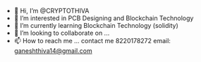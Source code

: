 - 👋 Hi, I’m @CRYPTOTHIVA
- 👀 I’m interested in PCB Designing and Blockchain Technology
- 🌱 I’m currently learning Blockchain Technology (solidity)
- 💞️ I’m looking to collaborate on ...
- 📫 How to reach me ... contact me 8220178272 email: ganeshthiva14@gmail.com

<!---
CRYPTOTHIVA/CRYPTOTHIVA is a ✨ special ✨ repository because its `README.md` (this file) appears on your GitHub profile.
You can click the Preview link to take a look at your changes.
--->
